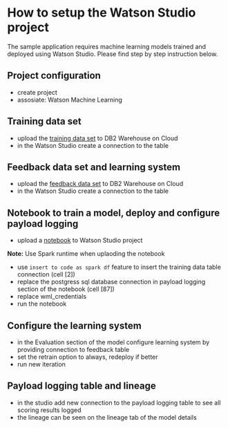 # How to setup the Watson Studio project
The sample application requires machine learning models trained and deployed using Watson Studio. 
Please find step by step instruction below.

## Project configuration
- create project
- assosiate: Watson Machine Learning

## Training data set
- upload the [training data set](https://raw.githubusercontent.com/pmservice/wml-sample-models/master/spark/cars-4-you/data/car_rental_training_data.csv) to DB2 Warehouse on Cloud
- in the Watson Studio create a connection to the table 

## Feedback data set and learning system
- upload the [feedback data set](https://raw.githubusercontent.com/pmservice/wml-sample-models/master/spark/cars-4-you/data/car_rental_feedback_data.csv) to DB2 Warehouse on Cloud
- in the Watson Studio create a connection to the table 

## Notebook to train a model, deploy and configure payload logging
- upload a [notebook](https://dataplatform.ibm.com/analytics/notebooks/v2/5b767931-5a0e-4a03-b8bb-a34562813b0a/view?access_token=af146a6fe880b0fd8afa60affc21b3f2e7658726239e93f60e0d31a233457046) to Watson Studio project

**Note:** Use Spark runtime when uplaoding the notebook

- use `insert to code as spark df` feature to insert the training data table connection (cell [2])
- replace the postgress sql database connection in payload logging section of the notebook (cell [87])
- replace wml_credentials
- run the notebook 

## Configure the learning system
- in the Evaluation section of the model configure learning system by providing connection to feedback table
- set the retrain option to always, redeploy if better
- run new iteration

## Payload logging table and lineage
- in the studio add new connection to the payload logging table to see all scoring results logged
- the lineage can be seen on the lineage tab of the model details


